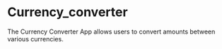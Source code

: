 # Currency_converter
The Currency Converter App allows users to convert amounts between various currencies.
